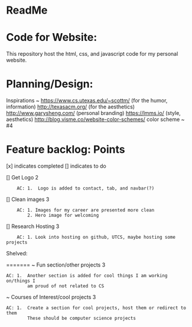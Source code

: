 # ReadMe
# Code for Website: 
This repository host the html, css, and javascript code for my personal website.

# Planning/Design:
Inspirations ~  https://www.cs.utexas.edu/~scottm/  (for the humor, information)
                http://texasacm.org/                (for the aesthetics)
                http://www.garysheng.com/           (personal branding)
                https://lmms.io/                    (style, aesthetics)
                http://blog.visme.co/website-color-schemes/
                color scheme ~ #4

# Feature backlog:                                                        Points

[x] indicates completed
[] indicates to do

[] Get Logo                                                                   2
    
        AC: 1.  Logo is added to contact, tab, and navbar(?)

[] Clean images                                                               3
    
        AC: 1. Images for my career are presented more clean
            2. Hero image for welcoming
[] Research Hosting                                                           3

        AC: 1. Look into hosting on github, UTCS, maybe hosting some projects



Shelved:

=======
~ Fun section/other projects                                                3
    
    AC: 1.  Another section is added for cool things I am working on/things I 
            am proud of not related to CS

~ Courses of Interest/cool projects                                         3
    
    AC: 1.  Create a section for cool projects, host them or redirect to them
            These should be computer science projects 

